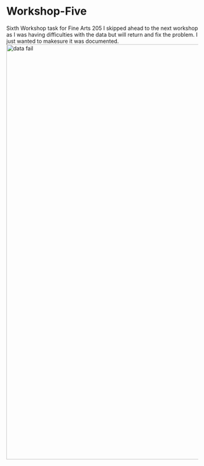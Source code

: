 # Workshop-Five
Sixth Workshop task for Fine Arts 205 
I skipped ahead to the next workshop as I was having difficulties with the data but will return and fix the problem. I just wanted to makesure it was documented.
<img width="1089" alt="data fail" src="https://github.com/user-attachments/assets/f40968c9-a60c-4a11-872a-e3adb0fdc931" />
